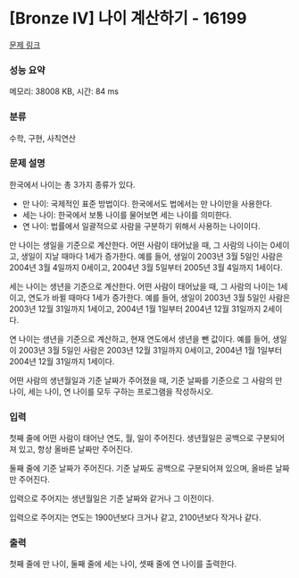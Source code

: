 # [Bronze IV] 나이 계산하기 - 16199 

[문제 링크](https://www.acmicpc.net/problem/16199) 

### 성능 요약

메모리: 38008 KB, 시간: 84 ms

### 분류

수학, 구현, 사칙연산

### 문제 설명

<p>한국에서 나이는 총 3가지 종류가 있다.</p>

<ul>
	<li>만 나이: 국제적인 표준 방법이다. 한국에서도 법에서는 만 나이만을 사용한다.</li>
	<li>세는 나이: 한국에서 보통 나이를 물어보면 세는 나이를 의미한다.</li>
	<li>연 나이: 법률에서 일괄적으로 사람을 구분하기 위해서 사용하는 나이이다.</li>
</ul>

<p>만 나이는 생일을 기준으로 계산한다. 어떤 사람이 태어났을 때, 그 사람의 나이는 0세이고, 생일이 지날 때마다 1세가 증가한다. 예를 들어, 생일이 2003년 3월 5일인 사람은 2004년 3월 4일까지 0세이고, 2004년 3월 5일부터 2005년 3월 4일까지 1세이다.</p>

<p>세는 나이는 생년을 기준으로 계산한다. 어떤 사람이 태어났을 때, 그 사람의 나이는 1세이고, 연도가 바뀔 때마다 1세가 증가한다. 예를 들어, 생일이 2003년 3월 5일인 사람은 2003년 12월 31일까지 1세이고, 2004년 1월 1일부터 2004년 12월 31일까지 2세이다.</p>

<p>연 나이는 생년을 기준으로 계산하고, 현재 연도에서 생년을 뺀 값이다. 예를 들어, 생일이 2003년 3월 5일인 사람은 2003년 12월 31일까지 0세이고, 2004년 1월 1일부터 2004년 12월 31일까지 1세이다.</p>

<p>어떤 사람의 생년월일과 기준 날짜가 주어졌을 때, 기준 날짜를 기준으로 그 사람의 만 나이, 세는 나이, 연 나이를 모두 구하는 프로그램을 작성하시오.</p>

### 입력 

 <p>첫째 줄에 어떤 사람이 태어난 연도, 월, 일이 주어진다. 생년월일은 공백으로 구분되어져 있고, 항상 올바른 날짜만 주어진다.</p>

<p>둘째 줄에 기준 날짜가 주어진다. 기준 날짜도 공백으로 구분되어져 있으며, 올바른 날짜만 주어진다.</p>

<p>입력으로 주어지는 생년월일은 기준 날짜와 같거나 그 이전이다.</p>

<p>입력으로 주어지는 연도는 1900년보다 크거나 같고, 2100년보다 작거나 같다.</p>

### 출력 

 <p>첫째 줄에 만 나이, 둘째 줄에 세는 나이, 셋째 줄에 연 나이를 출력한다.</p>

